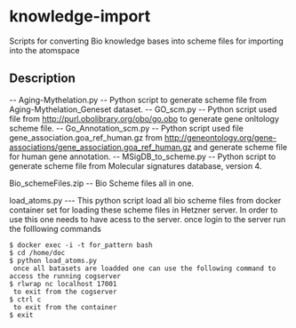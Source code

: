 knowledge-import 
=================
Scripts for converting Bio knowledge bases into scheme files for importing into the atomspace

Description
-----------

-- Aging-Mythelation.py  -- Python script to generate scheme file from Aging-Mythelation_Geneset dataset. 
-- GO_scm.py -- Python script used file from http://purl.obolibrary.org/obo/go.obo to generate gene onltology scheme file. 
-- Go_Annotation_scm.py -- Python script used file gene_association.goa_ref_human.gz from http://geneontology.org/gene-associations/gene_association.goa_ref_human.gz and generate scheme file for human gene annotation.
-- MSigDB_to_scheme.py -- Python script to generate scheme file from Molecular signatures database, version 4. 

Bio_schemeFiles.zip --  Bio Scheme files all in one. 

load_atoms.py --- This python script load all bio scheme files from docker container set for loading these scheme files in Hetzner server. In order to use this one needs to have acess to the server. once login to the server run the folllowing commands 

	$ docker exec -i -t for_pattern bash
	$ cd /home/doc
	$ python load_atoms.py
	 once all batasets are loadded one can use the following command to access the running cogserver
	$ rlwrap nc localhost 17001
	 to exit from the cogserver	
	$ ctrl c 
	 to exit from the container
	$ exit 

